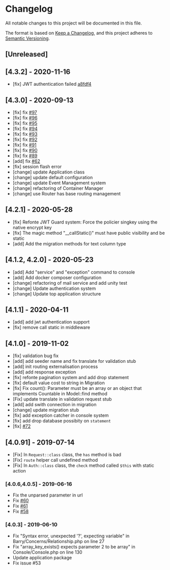# Changelog

All notable changes to this project will be documented in this file.

The format is based on [Keep a Changelog](https://keepachangelog.com/en/1.0.0/),
and this project adheres to [Semantic Versioning](https://semver.org/spec/v2.0.0.html).

## [Unreleased]

## [4.3.2] - 2020-11-16

- [fix] JWT authentication failed [a8fdf4](https://github.com/bowphp/framework/commit/a8fdf4332e5ef1df5585734a72a947e20c8982f7)


## [4.3.0] - 2020-09-13

- [fix] fix [#97](https://github.com/bowphp/framework/issues/97)
- [fix] fix [#96](https://github.com/bowphp/framework/issues/96)
- [fix] fix [#95](https://github.com/bowphp/framework/issues/95)
- [fix] fix [#94](https://github.com/bowphp/framework/issues/94)
- [fix] fix [#93](https://github.com/bowphp/framework/issues/93)
- [fix] fix [#92](https://github.com/bowphp/framework/issues/92)
- [fix] fix [#91](https://github.com/bowphp/framework/issues/91)
- [fix] fix [#90](https://github.com/bowphp/framework/issues/90)
- [fix] fix [#89](https://github.com/bowphp/framework/issues/89)
- [add] fix [#62](https://github.com/bowphp/framework/issues/62)
- [fix] session flash error
- [change] update Application class
- [change] update default configuration
- [change] update Event Management system
- [change] refactoring of Container Manager
- [change] use Router has base routing management

## [4.2.1] - 2020-05-28

- [fix] Refonte JWT Guard system: Force the policier singkey using the native encrypt key
- [fix] The magic method "\_\_callStatic()" must have public visibility and be static
- [add] Add the migration methods for text column type

## [4.1.2, 4.2.0] - 2020-05-23

- [add] Add "service" and "exception" command to console
- [add] Add docker composer configuration
- [change] refactoring of mail service and add unity test
- [change] Update authentication system
- [change] Update top application structure

## [4.1.1] - 2020-04-11

- [add] add jwt authentication support
- [fix] remove call static in middleware

## [4.1.0] - 2019-11-02

- [fix] validation bug fix
- [add] add seeder name and fix translate for validation stub
- [add] init routing externalisation process
- [add] add response exception
- [fix] refonte pagination system and add drop statement
- [fix] default value cost to string in Migration
- [fix] Fix count(): Parameter must be an array or an object that implements Countable in Model::find method
- [Fix] update translate in validation request stub
- [add] add swith connection in migration
- [change] update migration stub
- [fix] add exception catcher in console system
- [fix] add drop database possibity on `statement`
- [fix] [#72](https://github.com/bowphp/framework/issues/72)

## [4.0.91] - 2019-07-14

- [Fix] In `Request::class` class, the `has` method is bad
- [Fix] `route` helper call undefined method
- [Fix] In `Auth::class` class, the `check` method called `$this` with static action

### [4.0.6,4.0.5] - 2019-06-16

- Fix the unparsed parameter in url
- Fix [#60](https://github.com/bowphp/framework/issues/60)
- Fix [#61](https://github.com/bowphp/framework/issues/61)
- Fix [#58](https://github.com/bowphp/framework/issues/58)

### [4.0.3] - 2019-06-10

- Fix "Syntax error, unexpected '?', expecting variable" in Barry/Concerns/Relationship.php on line 27
- Fix "array_key_exists() expects parameter 2 to be array" in Console/Console.php on line 130
- Update application package
- Fix issue #53

